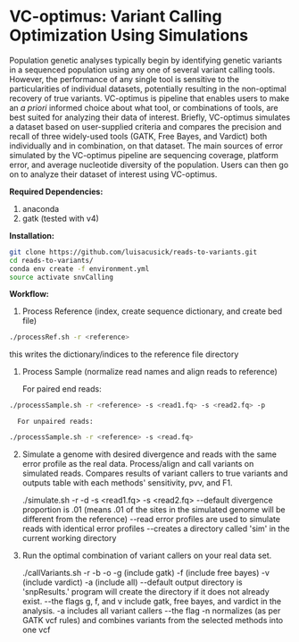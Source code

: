 # VC-optimus: Variant Calling Optimization Using Simulations
Population genetic analyses typically begin by identifying genetic variants in a sequenced population using any one of several variant calling tools. However, the performance of any single tool is sensitive to the particularities of individual datasets, potentially resulting in the non-optimal recovery of true variants. VC-optimus is  pipeline that enables users to make an *a priori* informed choice about what tool, or combinations of tools, are best suited for analyzing their data of interest. Briefly, VC-optimus simulates a dataset based on user-supplied criteria and compares the precision and recall of three widely-used tools (GATK, Free Bayes, and Vardict) both individually and in combination, on that dataset. The main sources of error simulated by the VC-optimus pipeline are sequencing coverage, platform error, and average nucleotide diversity of the population. Users can then go on to analyze their dataset of interest using VC-optimus. 

**Required Dependencies:**

1. anaconda 
2. gatk (tested with v4)

**Installation:**

```bash
git clone https://github.com/luisacusick/reads-to-variants.git
cd reads-to-variants/
conda env create -f environment.yml
source activate snvCalling
```

**Workflow:**

1. Process Reference (index, create sequence dictionary, and create bed file)
```bash
./processRef.sh -r <reference>
```
 
   this writes the dictionary/indices to the reference file directory
  
1. Process Sample (normalize read names and align reads to reference)

      For paired end reads:
```bash
./processSample.sh -r <reference> -s <read1.fq> -s <read2.fq> -p 
```
      For unpaired reads:
```bash
./processSample.sh -r <reference> -s <read.fq>
```
 
2. Simulate a genome with desired divergence and reads with the same error profile as the real data. Process/align and call variants on simulated reads. Compares results of variant callers to true variants and outputs table with each methods' sensitivity, pvv, and F1.

      ./simulate.sh -r <reference> -d <divergence proportion> -s <read1.fq> -s <read2.fq>
        --default divergence proportion is .01 (means .01 of the sites in the simulated genome will be different from the reference)
        --read error profiles are used to simulate reads with identical error profiles
        --creates a directory called 'sim' in the current working directory 
  
 3. Run the optimal combination of variant callers on your real data set. 
 
      ./callVariants.sh -r <reference> -b <bam file> -o <output directory> -g (include gatk) -f (include free bayes) -v (include vardict) -a (include all)
      --default output directory is 'snpResults.' program will create the directory if it does not already exist.
      --the flags g, f, and v include gatk, free bayes, and vardict in the analysis. -a includes all variant callers
      --the flag -n normalizes (as per GATK vcf rules) and combines variants from the selected methods into one vcf
      

 
 
 
 
  
  
